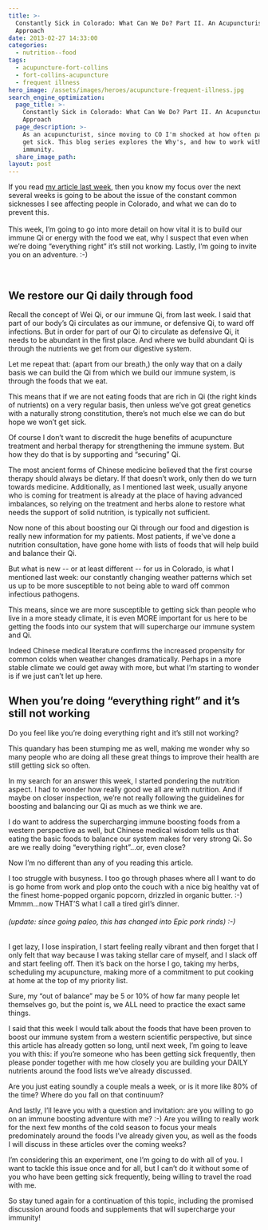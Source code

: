 ```yaml
---
title: >-
  Constantly Sick in Colorado: What Can We Do? Part II. An Acupuncturist's
  Approach
date: 2013-02-27 14:33:00
categories:
  - nutrition--food
tags:
  - acupuncture-fort-collins
  - fort-collins-acupuncture
  - frequent illness
hero_image: /assets/images/heroes/acupuncture-frequent-illness.jpg
search_engine_optimization:
  page_title: >-
    Constantly Sick in Colorado: What Can We Do? Part II. An Acupuncturist's
    Approach
  page_description: >-
    As an acupuncturist, since moving to CO I'm shocked at how often patients
    get sick. This blog series explores the Why's, and how to work with
    immunity.
  share_image_path:
layout: post
---
```


<div>If you read <a data-cms-editor-link-style="undefined" href="/2013/02/13/why-are-people-constantly-sick-in-colorado-part-i/">my article last week</a>, then you know my focus over the next several weeks is going to be about the issue of the constant common sicknesses I see affecting people in Colorado, and what we can do to prevent this.</div>

<div>&nbsp;</div>

<div>This week, I&rsquo;m going to go into more detail on how vital it is to build our immune Qi or energy with the food we eat, why I suspect that even when we&rsquo;re doing &ldquo;everything right&rdquo; it&rsquo;s still not working. Lastly, I&rsquo;m going to invite you on an adventure. :-)</div>

&nbsp;

## We restore our Qi daily through food

Recall the concept of Wei Qi, or our immune Qi, from last week. I said that part of our body’s Qi circulates as our immune, or defensive Qi, to ward off infections. But in order for part of our Qi to circulate as defensive Qi, it needs to be abundant in the first place. And where we build abundant Qi is through the nutrients we get from our digestive system.

Let me repeat that: (apart from our breath,) the only way that on a daily basis we can build the Qi from which we build our immune system, is through the foods that we eat.

This means that if we are not eating foods that are rich in Qi (the right kinds of nutrients) on a very regular basis, then unless we’ve got great genetics with a naturally strong constitution, there’s not much else we can do but hope we won’t get sick.

Of course I don’t want to discredit the huge benefits of acupuncture treatment and herbal therapy for strengthening the immune system. But how they do that is by supporting and “securing” Qi.

The most ancient forms of Chinese medicine believed that the first course therapy should always be dietary. If that doesn’t work, only then do we turn towards medicine. Additionally, as I mentioned last week, usually anyone who is coming for treatment is already at the place of having advanced imbalances, so relying on the treatment and herbs alone to restore what needs the support of solid nutrition, is typically not sufficient.

Now none of this about boosting our Qi through our food and digestion is really new information for my patients. Most patients, if we've done a nutrition consultation, have gone home with lists of foods that will help build and balance their Qi.

But what is new -- or at least different -- for us in Colorado, is what I mentioned last week: our constantly changing weather patterns which set us up to be more susceptible to not being able to ward off common infectious pathogens.

This means, since we are more susceptible to getting sick than people who live in a more steady climate, it is even MORE important for us here to be getting the foods into our system that will supercharge our immune system and Qi.

Indeed Chinese medical literature confirms the increased propensity for common colds when weather changes dramatically. Perhaps in a more stable climate we could get away with more, but what I’m starting to wonder is if we just can’t let up here.

## When you’re doing “everything right” and it’s still not working

Do you feel like you’re doing everything right and it’s still not working?

This quandary has been stumping me as well, making me wonder why so many people who are doing all these great things to improve their health are still getting sick so often.

In my search for an answer this week, I started pondering the nutrition aspect. I had to wonder how really good we all are with nutrition. And if maybe on closer inspection, we’re not really following the guidelines for boosting and balancing our Qi as much as we think we are.

I do want to address the supercharging immune boosting foods from a western perspective as well, but Chinese medical wisdom tells us that eating the basic foods to balance our system makes for very strong Qi. So are we really doing “everything right”…or, even close?

Now I’m no different than any of you reading this article.

I too struggle with busyness. I too go through phases where all I want to do is go home from work and plop onto the couch with a nice big healthy vat of the finest home-popped organic popcorn, drizzled in organic butter. :-) Mmmm…now THAT’S what I call a tired girl’s dinner.

###### (update: since going paleo, this has changed into Epic pork rinds) :-)

I get lazy, I lose inspiration, I start feeling really vibrant and then forget that I only felt that way because I was taking stellar care of myself, and I slack off and start feeling off. Then it’s back on the horse I go, taking my herbs, scheduling my acupuncture, making more of a commitment to put cooking at home at the top of my priority list.

Sure, my “out of balance” may be 5 or 10% of how far many people let themselves go, but the point is, we ALL need to practice the exact same things.

I said that this week I would talk about the foods that have been proven to boost our immune system from a western scientific perspective, but since this article has already gotten so long, until next week, I’m going to leave you with this: if you’re someone who has been getting sick frequently, then please ponder together with me how closely you are building your DAILY nutrients around the food lists we’ve already discussed.

Are you just eating soundly a couple meals a week, or is it more like 80% of the time? Where do you fall on that continuum?

And lastly, I’ll leave you with a question and invitation: are you willing to go on an immune boosting adventure with me? :-) Are you willing to really work for the next few months of the cold season to focus your meals predominately around the foods I’ve already given you, as well as the foods I will discuss in these articles over the coming weeks?

I’m considering this an experiment, one I’m going to do with all of you. I want to tackle this issue once and for all, but I can’t do it without some of you who have been getting sick frequently, being willing to travel the road with me.

So stay tuned again for a continuation of this topic, including the promised discussion around foods and supplements that will supercharge your immunity!